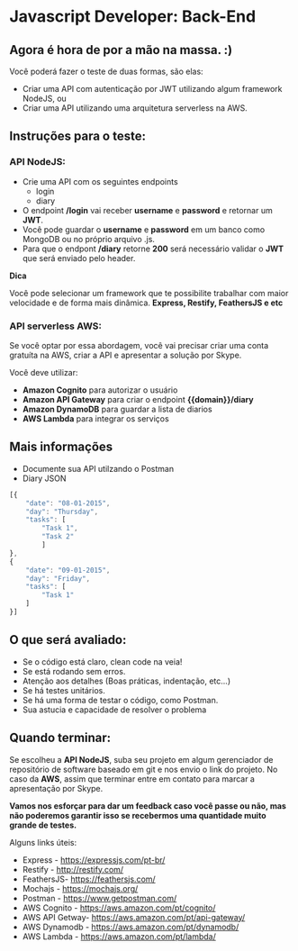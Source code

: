 #  Javascript Developer: Back-End

## Agora é hora de por a mão na massa. :)

Você poderá fazer o teste de duas formas, são elas:

* Criar uma API com autenticação por JWT utilizando algum framework NodeJS, ou
* Criar uma API utilizando uma arquitetura serverless na AWS.

## Instruções para o teste:

### API NodeJS:

- Crie uma API com os seguintes endpoints
	- login
	- diary
- O endpoint **/login** vai receber **username** e **password** e retornar um **JWT**.
- Você pode guardar o **username** e **password** em um banco como MongoDB ou no próprio arquivo .js.
- Para que o endpont **/diary** retorne **200** será necessário validar o **JWT** que será enviado pelo header.

**Dica**

Você pode selecionar um framework que te possibilite trabalhar com maior velocidade e de forma mais dinâmica. 
**Express, Restify,  FeathersJS e etc**

### API serverless AWS:

Se você optar por essa abordagem, você vai precisar criar uma conta gratuíta na AWS, criar a API e apresentar a solução por Skype.

Você deve utilizar:

- **Amazon Cognito** para autorizar o usuário
- **Amazon API Gateway** para criar o endpoint **{{domain}}/diary**
- **Amazon DynamoDB** para guardar a lista de diarios
- **AWS Lambda** para integrar os serviços

## Mais informações

- Documente sua API utilzando o Postman
- Diary JSON

```javascript
[{
	"date": "08-01-2015",
	"day": "Thursday",
	"tasks": [
		"Task 1",
		"Task 2"
		]
},
{
	"date": "09-01-2015",
	"day": "Friday",
	"tasks": [
		"Task 1"
	]
}]

```

## O que será avaliado:

- Se o código está claro, clean code na veia!
- Se está rodando sem erros.
- Atenção aos detalhes (Boas práticas, indentação, etc...)
- Se há testes unitários.
- Se há uma forma de testar o código, como Postman.
- Sua astucia e capacidade de resolver o problema

## Quando terminar:

Se escolheu a **API NodeJS**, suba seu projeto em algum gerenciador de repositório de software baseado em git e nos envio o link do projeto. No caso da **AWS**, assim que terminar entre em contato para marcar a apresentação por Skype.

**Vamos nos esforçar para dar um feedback caso você passe ou não, mas não poderemos garantir isso se recebermos uma quantidade muito grande de testes.**

Alguns links úteis:

- Express - <https://expressjs.com/pt-br/>
- Restify - <http://restify.com/>
- FeathersJS- <https://feathersjs.com/>
- Mochajs - <https://mochajs.org/>
- Postman - <https://www.getpostman.com/>
- AWS Cognito - <https://aws.amazon.com/pt/cognito/>
- AWS API Getway- <https://aws.amazon.com/pt/api-gateway/>
- AWS Dynamodb - <https://aws.amazon.com/pt/dynamodb/>
- AWS Lambda - <https://aws.amazon.com/pt/lambda/>

